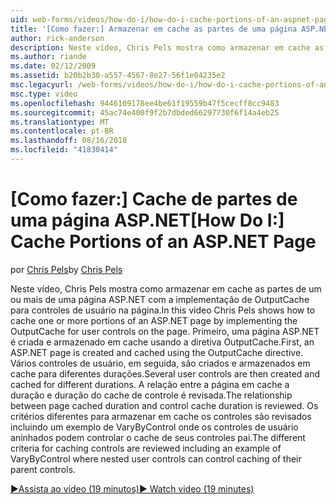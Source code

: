 ```yaml
---
uid: web-forms/videos/how-do-i/how-do-i-cache-portions-of-an-aspnet-page
title: '[Como fazer:] Armazenar em cache as partes de uma página ASP.NET | Microsoft Docs'
author: rick-anderson
description: Neste vídeo, Chris Pels mostra como armazenar em cache as partes de um ou mais de uma página ASP.NET com a implementação de OutputCache para controles de usuário na página. Primeiro, um...
ms.author: riande
ms.date: 02/12/2009
ms.assetid: b20b2b30-a557-4567-8e27-56f1e04235e2
msc.legacyurl: /web-forms/videos/how-do-i/how-do-i-cache-portions-of-an-aspnet-page
msc.type: video
ms.openlocfilehash: 9446109178ee4be61f19559b47f5cecff8cc9483
ms.sourcegitcommit: 45ac74e400f9f2b7dbded66297730f6f14a4eb25
ms.translationtype: MT
ms.contentlocale: pt-BR
ms.lasthandoff: 08/16/2018
ms.locfileid: "41830414"
---
```

<a name="how-do-i-cache-portions-of-an-aspnet-page"></a><span data-ttu-id="8fa60-104">[Como fazer:] Cache de partes de uma página ASP.NET</span><span class="sxs-lookup"><span data-stu-id="8fa60-104">[How Do I:] Cache Portions of an ASP.NET Page</span></span>
====================
<span data-ttu-id="8fa60-105">por [Chris Pels](https://twitter.com/chrispels)</span><span class="sxs-lookup"><span data-stu-id="8fa60-105">by [Chris Pels](https://twitter.com/chrispels)</span></span>

<span data-ttu-id="8fa60-106">Neste vídeo, Chris Pels mostra como armazenar em cache as partes de um ou mais de uma página ASP.NET com a implementação de OutputCache para controles de usuário na página.</span><span class="sxs-lookup"><span data-stu-id="8fa60-106">In this video Chris Pels shows how to cache one or more portions of an ASP.NET page by implementing the OutputCache for user controls on the page.</span></span> <span data-ttu-id="8fa60-107">Primeiro, uma página ASP.NET é criada e armazenado em cache usando a diretiva OutputCache.</span><span class="sxs-lookup"><span data-stu-id="8fa60-107">First, an ASP.NET page is created and cached using the OutputCache directive.</span></span> <span data-ttu-id="8fa60-108">Vários controles de usuário, em seguida, são criados e armazenados em cache para diferentes durações.</span><span class="sxs-lookup"><span data-stu-id="8fa60-108">Several user controls are then created and cached for different durations.</span></span> <span data-ttu-id="8fa60-109">A relação entre a página em cache a duração e duração do cache de controle é revisada.</span><span class="sxs-lookup"><span data-stu-id="8fa60-109">The relationship between page cached duration and control cache duration is reviewed.</span></span> <span data-ttu-id="8fa60-110">Os critérios diferentes para armazenar em cache os controles são revisados incluindo um exemplo de VaryByControl onde os controles de usuário aninhados podem controlar o cache de seus controles pai.</span><span class="sxs-lookup"><span data-stu-id="8fa60-110">The different criteria for caching controls are reviewed including an example of VaryByControl where nested user controls can control caching of their parent controls.</span></span>

[<span data-ttu-id="8fa60-111">&#9654;Assista ao vídeo (19 minutos)</span><span class="sxs-lookup"><span data-stu-id="8fa60-111">&#9654; Watch video (19 minutes)</span></span>](https://channel9.msdn.com/Blogs/ASP-NET-Site-Videos/how-do-i-cache-portions-of-an-aspnet-page)
